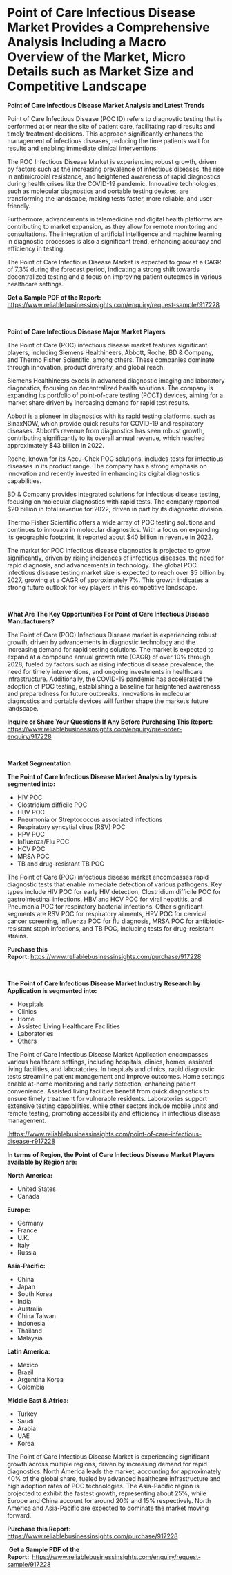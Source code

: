 <p><h1>Point of Care Infectious Disease Market Provides a Comprehensive Analysis Including a Macro Overview of the Market, Micro Details such as Market Size and Competitive Landscape</h1></p><p><strong>Point of Care Infectious Disease Market Analysis and Latest Trends</strong></p>
<p><p>Point of Care Infectious Disease (POC ID) refers to diagnostic testing that is performed at or near the site of patient care, facilitating rapid results and timely treatment decisions. This approach significantly enhances the management of infectious diseases, reducing the time patients wait for results and enabling immediate clinical interventions.</p><p>The POC Infectious Disease Market is experiencing robust growth, driven by factors such as the increasing prevalence of infectious diseases, the rise in antimicrobial resistance, and heightened awareness of rapid diagnostics during health crises like the COVID-19 pandemic. Innovative technologies, such as molecular diagnostics and portable testing devices, are transforming the landscape, making tests faster, more reliable, and user-friendly.</p><p>Furthermore, advancements in telemedicine and digital health platforms are contributing to market expansion, as they allow for remote monitoring and consultations. The integration of artificial intelligence and machine learning in diagnostic processes is also a significant trend, enhancing accuracy and efficiency in testing.</p><p>The Point of Care Infectious Disease Market is expected to grow at a CAGR of 7.3% during the forecast period, indicating a strong shift towards decentralized testing and a focus on improving patient outcomes in various healthcare settings.</p></p>
<p><strong>Get a Sample PDF of the Report:&nbsp;</strong> <a href="https://www.reliablebusinessinsights.com/enquiry/request-sample/917228?utm_campaign=2752&utm_medium=2&utm_source=Github&utm_content=ia&utm_term=18042025&utm_id=point-of-care-infectious-disease">https://www.reliablebusinessinsights.com/enquiry/request-sample/917228</a></p>
<p>&nbsp;</p>
<p><strong>Point of Care Infectious Disease Major Market Players</strong></p>
<p><p>The Point of Care (POC) infectious disease market features significant players, including Siemens Healthineers, Abbott, Roche, BD & Company, and Thermo Fisher Scientific, among others. These companies dominate through innovation, product diversity, and global reach.</p><p>Siemens Healthineers excels in advanced diagnostic imaging and laboratory diagnostics, focusing on decentralized health solutions. The company is expanding its portfolio of point-of-care testing (POCT) devices, aiming for a market share driven by increasing demand for rapid test results.</p><p>Abbott is a pioneer in diagnostics with its rapid testing platforms, such as BinaxNOW, which provide quick results for COVID-19 and respiratory diseases. Abbott’s revenue from diagnostics has seen robust growth, contributing significantly to its overall annual revenue, which reached approximately $43 billion in 2022.</p><p>Roche, known for its Accu-Chek POC solutions, includes tests for infectious diseases in its product range. The company has a strong emphasis on innovation and recently invested in enhancing its digital diagnostics capabilities.</p><p>BD & Company provides integrated solutions for infectious disease testing, focusing on molecular diagnostics with rapid tests. The company reported $20 billion in total revenue for 2022, driven in part by its diagnostic division.</p><p>Thermo Fisher Scientific offers a wide array of POC testing solutions and continues to innovate in molecular diagnostics. With a focus on expanding its geographic footprint, it reported about $40 billion in revenue in 2022.</p><p>The market for POC infectious disease diagnostics is projected to grow significantly, driven by rising incidences of infectious diseases, the need for rapid diagnosis, and advancements in technology. The global POC infectious disease testing market size is expected to reach over $5 billion by 2027, growing at a CAGR of approximately 7%. This growth indicates a strong future outlook for key players in this competitive landscape.</p></p>
<p>&nbsp;</p>
<p><strong>What Are The Key Opportunities For Point of Care Infectious Disease Manufacturers?</strong></p>
<p><p>The Point of Care (POC) Infectious Disease market is experiencing robust growth, driven by advancements in diagnostic technology and the increasing demand for rapid testing solutions. The market is expected to expand at a compound annual growth rate (CAGR) of over 10% through 2028, fueled by factors such as rising infectious disease prevalence, the need for timely interventions, and ongoing investments in healthcare infrastructure. Additionally, the COVID-19 pandemic has accelerated the adoption of POC testing, establishing a baseline for heightened awareness and preparedness for future outbreaks. Innovations in molecular diagnostics and portable devices will further shape the market’s future landscape.</p></p>
<p><strong>Inquire or Share Your Questions If Any Before Purchasing This Report:</strong> <a href="https://www.reliablebusinessinsights.com/enquiry/pre-order-enquiry/917228?utm_campaign=2752&utm_medium=2&utm_source=Github&utm_content=ia&utm_term=18042025&utm_id=point-of-care-infectious-disease">https://www.reliablebusinessinsights.com/enquiry/pre-order-enquiry/917228</a></p>
<p>&nbsp;</p>
<p><strong>Market Segmentation</strong></p>
<p><strong>The Point of Care Infectious Disease Market Analysis by types is segmented into:</strong></p>
<p><ul><li>HIV POC</li><li>Clostridium difficile POC</li><li>HBV POC</li><li>Pneumonia or Streptococcus associated infections</li><li>Respiratory syncytial virus (RSV) POC</li><li>HPV POC</li><li>Influenza/Flu POC</li><li>HCV POC</li><li>MRSA POC</li><li>TB and drug-resistant TB POC</li></ul></p>
<p><p>The Point of Care (POC) infectious disease market encompasses rapid diagnostic tests that enable immediate detection of various pathogens. Key types include HIV POC for early HIV detection, Clostridium difficile POC for gastrointestinal infections, HBV and HCV POC for viral hepatitis, and Pneumonia POC for respiratory bacterial infections. Other significant segments are RSV POC for respiratory ailments, HPV POC for cervical cancer screening, Influenza POC for flu diagnosis, MRSA POC for antibiotic-resistant staph infections, and TB POC, including tests for drug-resistant strains.</p></p>
<p><strong>Purchase this Report:&nbsp;</strong><a href="https://www.reliablebusinessinsights.com/purchase/917228?utm_campaign=2752&utm_medium=2&utm_source=Github&utm_content=ia&utm_term=18042025&utm_id=point-of-care-infectious-disease">https://www.reliablebusinessinsights.com/purchase/917228</a></p>
<p>&nbsp;</p>
<p><strong>The Point of Care Infectious Disease Market Industry Research by Application is segmented into:</strong></p>
<p><ul><li>Hospitals</li><li>Clinics</li><li>Home</li><li>Assisted Living Healthcare Facilities</li><li>Laboratories</li><li>Others</li></ul></p>
<p><p>The Point of Care Infectious Disease Market Application encompasses various healthcare settings, including hospitals, clinics, homes, assisted living facilities, and laboratories. In hospitals and clinics, rapid diagnostic tests streamline patient management and improve outcomes. Home settings enable at-home monitoring and early detection, enhancing patient convenience. Assisted living facilities benefit from quick diagnostics to ensure timely treatment for vulnerable residents. Laboratories support extensive testing capabilities, while other sectors include mobile units and remote testing, promoting accessibility and efficiency in infectious disease management.</p></p>
<p><a href="https://www.reliablebusinessinsights.com/point-of-care-infectious-disease-r917228?utm_campaign=2752&utm_medium=2&utm_source=Github&utm_content=ia&utm_term=18042025&utm_id=point-of-care-infectious-disease">&nbsp;https://www.reliablebusinessinsights.com/point-of-care-infectious-disease-r917228</a></p>
<p><strong>In terms of Region, the Point of Care Infectious Disease Market Players available by Region are:</strong></p>
<p>
    <p> <strong> North America: </strong>
        <ul>
            <li>United States</li>
            <li>Canada</li>
        </ul>
        </p> 
    <p> <strong> Europe: </strong>
        <ul>
            <li>Germany</li>
            <li>France</li>
            <li>U.K.</li>
            <li>Italy</li>
            <li>Russia</li>
        </ul>
        </p> 
    <p> <strong> Asia-Pacific: </strong>
        <ul>
            <li>China</li>
            <li>Japan</li>
            <li>South Korea</li>
            <li>India</li>
            <li>Australia</li>
            <li>China Taiwan</li>
            <li>Indonesia</li>
            <li>Thailand</li>
            <li>Malaysia</li>
        </ul>
        </p> 
    <p> <strong> Latin America: </strong>
        <ul>
            <li>Mexico</li>
            <li>Brazil</li>
            <li>Argentina Korea</li>
            <li>Colombia</li>
        </ul>
        </p> 
    <p> <strong> Middle East & Africa: </strong>
        <ul>
            <li>Turkey</li>
            <li>Saudi</li>
            <li>Arabia</li>
            <li>UAE</li>
            <li>Korea</li>
        </ul>
    </p>
    </p>
<p><p>The Point of Care Infectious Disease Market is experiencing significant growth across multiple regions, driven by increasing demand for rapid diagnostics. North America leads the market, accounting for approximately 40% of the global share, fueled by advanced healthcare infrastructure and high adoption rates of POC technologies. The Asia-Pacific region is projected to exhibit the fastest growth, representing about 25%, while Europe and China account for around 20% and 15% respectively. North America and Asia-Pacific are expected to dominate the market moving forward.</p></p>
<p><strong>Purchase this Report: </strong><a href="https://www.reliablebusinessinsights.com/purchase/917228?utm_campaign=2752&utm_medium=2&utm_source=Github&utm_content=ia&utm_term=18042025&utm_id=point-of-care-infectious-disease">https://www.reliablebusinessinsights.com/purchase/917228</a></p>
<p>&nbsp;<strong>Get a Sample PDF of the Report:&nbsp;&nbsp;</strong><a href="https://www.reliablebusinessinsights.com/enquiry/request-sample/917228?utm_campaign=2752&utm_medium=2&utm_source=Github&utm_content=ia&utm_term=18042025&utm_id=point-of-care-infectious-disease">https://www.reliablebusinessinsights.com/enquiry/request-sample/917228</a></p>
<p><strong></strong></p>
<p><p></p><p></p><p></p></p>
